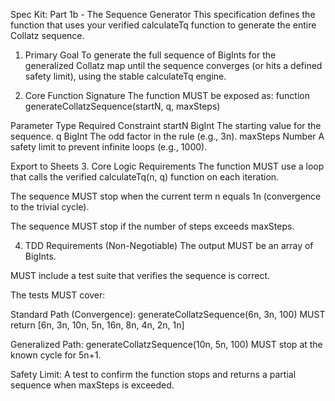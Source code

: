 
Spec Kit: Part 1b - The Sequence Generator
This specification defines the function that uses your verified calculateTq function to generate the entire Collatz sequence.

1. Primary Goal
To generate the full sequence of BigInts for the generalized Collatz map until the sequence converges (or hits a defined safety limit), using the stable calculateTq engine.

2. Core Function Signature
The function MUST be exposed as:
function generateCollatzSequence(startN, q, maxSteps)

Parameter	Type	Required Constraint
startN	BigInt	The starting value for the sequence.
q	BigInt	The odd factor in the rule (e.g., 3n).
maxSteps	Number	A safety limit to prevent infinite loops (e.g., 1000).

Export to Sheets
3. Core Logic Requirements
The function MUST use a loop that calls the verified calculateTq(n, q) function on each iteration.

The sequence MUST stop when the current term n equals 1n (convergence to the trivial cycle).

The sequence MUST stop if the number of steps exceeds maxSteps.

4. TDD Requirements (Non-Negotiable)
The output MUST be an array of BigInts.

MUST include a test suite that verifies the sequence is correct.

The tests MUST cover:

Standard Path (Convergence): generateCollatzSequence(6n, 3n, 100) MUST return [6n, 3n, 10n, 5n, 16n, 8n, 4n, 2n, 1n]

Generalized Path: generateCollatzSequence(10n, 5n, 100) MUST stop at the known cycle for 5n+1.

Safety Limit: A test to confirm the function stops and returns a partial sequence when maxSteps is exceeded.